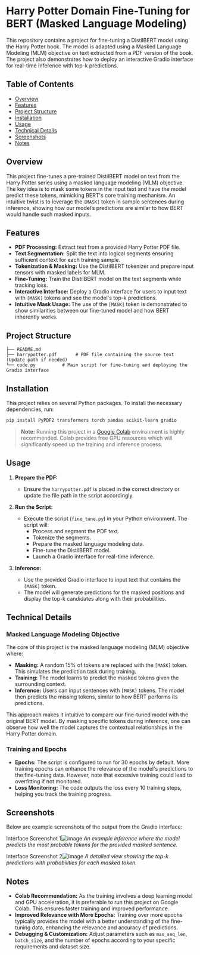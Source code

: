 
# Harry Potter Domain Fine-Tuning for BERT (Masked Language Modeling)

This repository contains a project for fine-tuning a DistilBERT model using the Harry Potter book. The model is adapted using a Masked Language Modeling (MLM) objective on text extracted from a PDF version of the book. The project also demonstrates how to deploy an interactive Gradio interface for real-time inference with top-k predictions.

## Table of Contents

- [Overview](#overview)
- [Features](#features)
- [Project Structure](#project-structure)
- [Installation](#installation)
- [Usage](#usage)
- [Technical Details](#technical-details)
- [Screenshots](#screenshots)
- [Notes](#notes)

## Overview

This project fine-tunes a pre-trained DistilBERT model on text from the Harry Potter series using a masked language modeling (MLM) objective. The key idea is to mask some tokens in the input text and have the model predict these tokens, mimicking BERT's core training mechanism. An intuitive twist is to leverage the `[MASK]` token in sample sentences during inference, showing how our model’s predictions are similar to how BERT would handle such masked inputs.

## Features

- **PDF Processing:** Extract text from a provided Harry Potter PDF file.
- **Text Segmentation:** Split the text into logical segments ensuring sufficient context for each training sample.
- **Tokenization & Masking:** Use the DistilBERT tokenizer and prepare input tensors with masked labels for MLM.
- **Fine-Tuning:** Train the DistilBERT model on the text segments while tracking loss.
- **Interactive Interface:** Deploy a Gradio interface for users to input text with `[MASK]` tokens and see the model's top-k predictions.
- **Intuitive Mask Usage:** The use of the `[MASK]` token is demonstrated to show similarities between our fine-tuned model and how BERT inherently works.

## Project Structure

```
├── README.md
├── harrypotter.pdf       # PDF file containing the source text (Update path if needed)
└── code.py          # Main script for fine-tuning and deploying the Gradio interface
```

## Installation

This project relies on several Python packages. To install the necessary dependencies, run:

```bash
pip install PyPDF2 transformers torch pandas scikit-learn gradio
```

> **Note:** Running this project in a [Google Colab](https://colab.research.google.com/) environment is highly recommended. Colab provides free GPU resources which will significantly speed up the training and inference process.

## Usage

1. **Prepare the PDF:**
   - Ensure the `harrypotter.pdf` is placed in the correct directory or update the file path in the script accordingly.

2. **Run the Script:**
   - Execute the script (`fine_tune.py`) in your Python environment. The script will:
     - Process and segment the PDF text.
     - Tokenize the segments.
     - Prepare the masked language modeling data.
     - Fine-tune the DistilBERT model.
     - Launch a Gradio interface for real-time inference.

3. **Inference:**
   - Use the provided Gradio interface to input text that contains the `[MASK]` token.
   - The model will generate predictions for the masked positions and display the top-k candidates along with their probabilities.

## Technical Details

### Masked Language Modeling Objective

The core of this project is the masked language modeling (MLM) objective where:
- **Masking:** A random 15% of tokens are replaced with the `[MASK]` token. This simulates the prediction task during training.
- **Training:** The model learns to predict the masked tokens given the surrounding context.
- **Inference:** Users can input sentences with `[MASK]` tokens. The model then predicts the missing tokens, similar to how BERT performs its predictions.

This approach makes it intuitive to compare our fine-tuned model with the original BERT model. By masking specific tokens during inference, one can observe how well the model captures the contextual relationships in the Harry Potter domain.

### Training and Epochs

- **Epochs:** The script is configured to run for 30 epochs by default. More training epochs can enhance the relevance of the model's predictions to the fine-tuning data. However, note that excessive training could lead to overfitting if not monitored.
- **Loss Monitoring:** The code outputs the loss every 10 training steps, helping you track the training progress.

## Screenshots

Below are example screenshots of the output from the Gradio interface:

Interface Screenshot 1![image](https://github.com/user-attachments/assets/a4386453-2067-4dc5-9416-afbd1b493a6c)
*An example inference where the model predicts the most probable tokens for the provided masked sentence.*

Interface Screenshot 2![image](https://github.com/user-attachments/assets/f0e36eae-5364-4924-adfd-4ee43a7f5637)
*A detailed view showing the top-k predictions with probabilities for each masked token.*


## Notes

- **Colab Recommendation:** As the training involves a deep learning model and GPU acceleration, it is preferable to run this project on Google Colab. This ensures faster training and improved performance.
- **Improved Relevance with More Epochs:** Training over more epochs typically provides the model with a better understanding of the fine-tuning data, enhancing the relevance and accuracy of predictions.
- **Debugging & Customization:** Adjust parameters such as `max_seq_len`, `batch_size`, and the number of epochs according to your specific requirements and dataset size.


